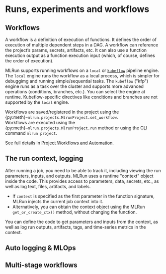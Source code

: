 # Runs, experiments and workflows

## Workflows

A workflow is a definition of execution of functions. It defines the order of execution of multiple dependent steps in a DAG. A workflow 
can reference the project’s params, secrets, artifacts, etc. It can also use a function execution output as a function execution 
input (which, of course, defines the order of execution).

MLRun supports running workflows on a `local` or [`kubeflow`](https://www.kubeflow.org/docs/components/pipelines/overview/pipelines-overview/) pipeline engine. The `local` engine runs the workflow as a 
local process, which is simpler for debuggimg and running simple/sequential tasks. The `kubeflow` ("kfp") engine runs as a task over the 
cluster and supports more advanced operations (conditions, branches, etc.). You can select the engine at runtime. Kubeflow-specific
directives like conditions and branches are not supported by the `local` engine.

Workflows are saved/registered in the project using the {py:meth}`~mlrun.projects.MlrunProject.set_workflow`.  
Workflows are executed using the {py:meth}`~mlrun.projects.MlrunProject.run` method or using the CLI command `mlrun project`.

See full details in [Project Workflows and Automation](../projects/workflows).


## The run context, logging

After running a job, you need to be able to track it, including viewing the run parameters, inputs, and outputs. MLRun uses a runtime "context" object inside the code. This provides access to parameters, data, secrets, etc., as well as log text, files, artifacts, and labels.

- If `context` is specified as the first parameter in the function signature, MLRun injects the current job context into it.
- Alternatively, you can obtain the context object using the MLRun `get_or_create_ctx()` method, without changing the function.

You can define the code to get parameters and inputs from the context, as well as log run outputs, artifacts, tags, and 
time-series metrics in the context.


## Auto logging & MLOps 


## Multi-stage workflows
